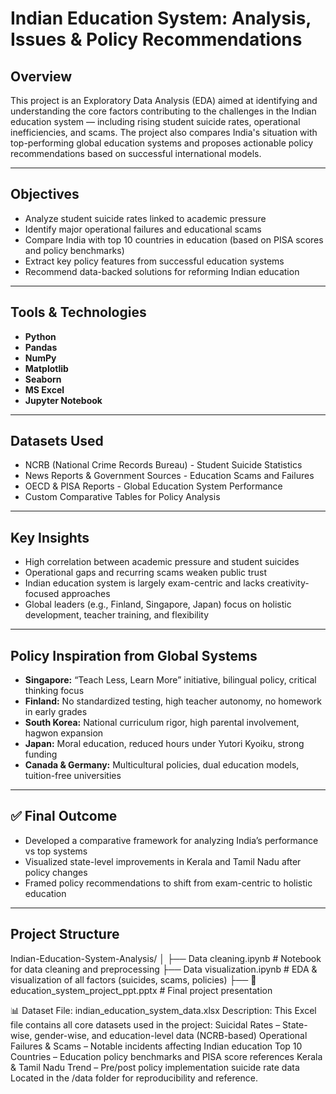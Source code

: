 #  Indian Education System: Analysis, Issues & Policy Recommendations

##  Overview

This project is an Exploratory Data Analysis (EDA) aimed at identifying and understanding the core factors contributing to the challenges in the Indian education system — including rising student suicide rates, operational inefficiencies, and scams. The project also compares India's situation with top-performing global education systems and proposes actionable policy recommendations based on successful international models.

---

##  Objectives

- Analyze student suicide rates linked to academic pressure
- Identify major operational failures and educational scams
- Compare India with top 10 countries in education (based on PISA scores and policy benchmarks)
- Extract key policy features from successful education systems
- Recommend data-backed solutions for reforming Indian education

---

##  Tools & Technologies

- **Python**
- **Pandas**
- **NumPy**
- **Matplotlib**
- **Seaborn**
- **MS Excel**
- **Jupyter Notebook**

---

##  Datasets Used

- NCRB (National Crime Records Bureau) - Student Suicide Statistics  
- News Reports & Government Sources - Education Scams and Failures  
- OECD & PISA Reports - Global Education System Performance  
- Custom Comparative Tables for Policy Analysis

---

##  Key Insights

- High correlation between academic pressure and student suicides
- Operational gaps and recurring scams weaken public trust
- Indian education system is largely exam-centric and lacks creativity-focused approaches
- Global leaders (e.g., Finland, Singapore, Japan) focus on holistic development, teacher training, and flexibility

---

##  Policy Inspiration from Global Systems

- **Singapore:** “Teach Less, Learn More” initiative, bilingual policy, critical thinking focus
- **Finland:** No standardized testing, high teacher autonomy, no homework in early grades
- **South Korea:** National curriculum rigor, high parental involvement, hagwon expansion
- **Japan:** Moral education, reduced hours under Yutori Kyoiku, strong funding
- **Canada & Germany:** Multicultural policies, dual education models, tuition-free universities

---

## ✅ Final Outcome

- Developed a comparative framework for analyzing India’s performance vs top systems
- Visualized state-level improvements in Kerala and Tamil Nadu after policy changes
- Framed policy recommendations to shift from exam-centric to holistic education

---

##  Project Structure

 Indian-Education-System-Analysis/
│
├──  Data cleaning.ipynb               # Notebook for data cleaning and preprocessing
├──  Data visualization.ipynb     # EDA & visualization of all factors (suicides, scams, policies)
├── 📄 education_system_project_ppt.pptx # Final project presentation

📊 Dataset
File: indian_education_system_data.xlsx
Description: This Excel file contains all core datasets used in the project:
 Suicidal Rates – State-wise, gender-wise, and education-level data (NCRB-based)
 Operational Failures & Scams – Notable incidents affecting Indian education
 Top 10 Countries – Education policy benchmarks and PISA score references
 Kerala & Tamil Nadu Trend – Pre/post policy implementation suicide rate data
 Located in the /data folder for reproducibility and reference.


